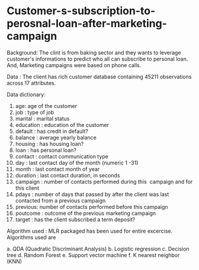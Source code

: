 # Customer-s-subscription-to-perosnal-loan-after-marketing-campaign

Background: 
The clint is from baking sector and they wants to leverage customer's informations to predict who all can subscribe to personal loan. 
And, Marketing campaigns were based on phone calls.

Data :
The client has rich customer database containing 45211 observations across 17 attributes.

Data dictionary:  
1. age: age of the customer
2. job : type of job 
3. marital : marital status
4. education : education of the customer
5. default : has credit in default? 
6. balance : average yearly balance
7. housing : has housing loan?
8. loan : has personal loan?
9. contact : contact communication type
10. day : last contact day of the month (numeric 1 -31)  
11. month : last contact month of year
12. duration : last contact duration, in seconds
13. campaign : number of contacts performed during this  campaign and for this client 
14. pdays : number of days that passed by after the client was last contacted from a previous campaign 
15. previous: number of contacts performed before this campaign
16. poutcome : outcome of the previous marketing campaign
17. target : has the client subscribed a term deposit?

Algorithm used :
MLR packaged has been used for entire excercise. Algorithms used are

a. QDA (Quadratic Discriminant Analysis)
b. Logistic regression
c. Decision tree
d. Random Forest
e. Support vector machine
f. K nearest neighbor (KNN)
